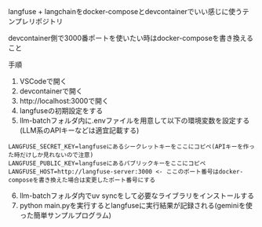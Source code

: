 langfuse + langchainをdocker-composeとdevcontainerでいい感じに使うテンプレリポジトリ

devcontainer側で3000番ポートを使いたい時はdocker-composeを書き換えること

手順
1. VSCodeで開く
2. devcontainerで開く
3. http://localhost:3000で開く
4. langfuseの初期設定をする
5. llm-batchフォルダ内に.envファイルを用意して以下の環境変数を設定する(LLM系のAPIキーなどは適宜記載する)
```
LANGFUSE_SECRET_KEY=langfuseにあるシークレットキーをここにコピペ(APIキーを作った時だけしか見れないので注意)
LANGFUSE_PUBLIC_KEY=langfuseにあるパブリックキーをここにコピペ
LANGFUSE_HOST=http://langfuse-server:3000 <- ここのポート番号はdocker-composeを書き換えた場合は変更したポート番号にする
```
6. llm-batchフォルダ内でuv syncをして必要なライブラリをインストールする
7. python main.pyを実行するとlangfuseに実行結果が記録される(geminiを使った簡単サンプルプログラム)
